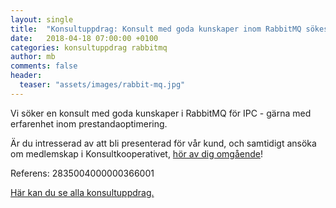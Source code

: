 ```yaml
---
layout: single
title:  "Konsultuppdrag: Konsult med goda kunskaper inom RabbitMQ sökes till uppdrag i Göteborg"
date:   2018-04-18 07:00:00 +0100
categories: konsultuppdrag rabbitmq
author: mb
comments: false
header:
  teaser: "assets/images/rabbit-mq.jpg"
---
```

Vi söker en konsult med goda kunskaper i RabbitMQ för IPC - gärna med erfarenhet inom prestandaoptimering.

Är du intresserad av att bli presenterad för vår kund, och samtidigt ansöka om medlemskap i Konsultkooperativet, [hör av dig omgående](https://konsult.coop/contact)!

Referens: 2835004000000366001

[Här kan du se alla konsultuppdrag.](/blog/konsultuppdrag/)

<script type="application/ld+json"> {
  "@context" : "http://schema.org/",
  "@type" : "JobPosting",
  "title" : "Konsult med goda kunskaper inom RabbitMQ sökes till uppdrag i Göteborg",
  "description" : "<p>Vi har fått en förfrågan på ett konsultuppdrag för en senior .NET-konsult som vi ej kan tillsätta med någon befintlig medlem. Är du intresserad av att bli presenterad för vår kund, och samtidigt ansöka om medlemskap i Konsultkooperativet, <a href='https://konsult.coop/contact'>hör av dig omgående</a>!Vi söker en konsult med goda kunskaper i RabbitMQ för IPC - gärna med erfarenhet inom prestandaoptimering.</p>
  <p><a href='https://konsult.coop/blog/konsultuppdrag/'>Här kan du se alla konsultuppdrag.</a></p>",
  "identifier": {
    "@type": "PropertyValue",
    "name": "Konsultkooperativet",
    "value": "2835004000000366001"
  },
  "datePosted" : "2018-04-18",
  "validThrough" : "2018-07-18T00:00",
  "employmentType" : "CONTRACTOR",
  "hiringOrganization" : {
    "@type" : "Organization",
    "name" : "Konsultkooperativet",
    "sameAs" : "https://konsult.coop",
    "logo" : "https://konsult.coop/img/coop_orange-300x126.png"
  },
  "jobLocation" : {
    "@type" : "Place",
    "address" : {
      "@type" : "PostalAddress",
      "streetAddress" : "Kungsgatan 4",
      "postalCode" : "411 19",
      "addressRegion": "NA",
      "addressLocality" : "Göteborg",
      "addressCountry": "SE"
    }
  }
}
</script>
